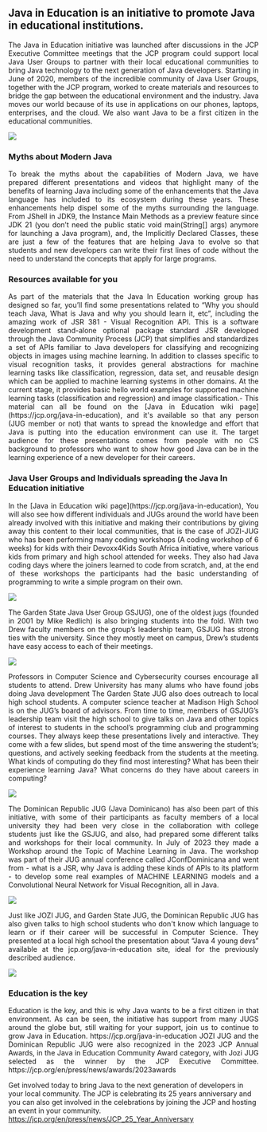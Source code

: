 ## Java in Education is an initiative to promote Java in educational institutions.
<p align="justify"> The Java in Education initiative was launched after discussions in the JCP Executive Committee meetings that the JCP program could support local Java User Groups to partner with their local educational communities to bring Java technology to the next generation of Java developers. Starting in June of 2020, members of the incredible community of Java User Groups, together with the JCP program, worked to create materials and resources to bridge the gap between the educational environment and the industry. Java moves our world because of its use in applications on our phones, laptops, enterprises, and the cloud. We also want Java to be a first citizen in the educational communities.
</p>

![](https://foojay.io/wp-content/uploads/2024/04/JCP-Duke-JavaInEducation-700x394.png)

### Myths about Modern Java

<p align="justify"> To break the myths about the capabilities of Modern Java, we have prepared different presentations and videos that highlight many of the benefits of learning Java including some of the enhancements that the Java language has included to its ecosystem during these years. These enhancements help dispel some of the myths surrounding the language.
From JShell in JDK9, the Instance Main Methods as a preview feature since JDK 21 (you don’t need the public static void main(String[] args) anymore for launching a Java program), and, the Implicitly Declared Classes, these are just a few of the features that are helping Java to evolve so that students and new developers can write their first lines of code without the need to understand the concepts that apply for large programs.</p>

### Resources available for you

<p align="justify"> As part of the materials that the Java In Education working group has designed so far, you’ll find some presentations related to “Why you should teach Java, What is Java and why you should learn it, etc”, including the amazing work of JSR 381 - Visual Recognition API. This is a software development stand-alone optional package standard JSR developed through the Java Community Process (JCP) that simplifies and standardizes a set of APIs familiar to Java developers for classifying and recognizing objects in images using machine learning. In addition to classes specific to visual recognition tasks, it provides general abstractions for machine learning tasks like classification, regression, data set, and reusable design which can be applied to machine learning systems in other domains. At the current stage, it provides basic hello world examples for supported machine learning tasks (classification and regression) and image classification.-
This material can all be found on the [Java in Education wiki page](https://jcp.org/java-in-education), and it's available so that any person (JUG member or not) that wants to spread the knowledge and effort that Java is putting into the education environment can use it. The target audience for these presentations comes from people with no CS background to professors who want to show how good Java can be in the learning experience of a new developer for their careers.</p>

### Java User Groups and Individuals spreading the Java In Education initiative

<p align="justify"> In the [Java in Education wiki page](https://jcp.org/java-in-education), You will also see how different individuals and JUGs around the world have been already involved with this initiative and making their contributions by giving away this content to their local communities, that is the case of JOZI-JUG who has been performing many coding workshops (A coding workshop of 6 weeks) for kids with their Devoxx4Kids South Africa initiative, where various kids from primary and high school attended for weeks. They also had Java coding days where the joiners learned to code from scratch, and, at the end of these workshops the participants had the basic understanding of programming to write a simple program on their own.</p>

![](https://foojay.io/wp-content/uploads/2024/04/JoziJUG_event-700x467.jpg)

<p align="justify">The Garden State Java User Group GSJUG), one of the oldest jugs (founded in 2001 by Mike Redlich) is also bringing students into the fold. With two Drew faculty members on the group’s leadership team, GSJUG has strong ties with the university. Since they mostly meet on campus, Drew’s students have easy access to each of their meetings.</p>

![](https://foojay.io/wp-content/uploads/2024/04/GSJUG.png)

<p align="justify">Professors in Computer Science and Cybersecurity courses encourage all students to attend. Drew University has many alums who have found jobs doing Java development The Garden State JUG also does outreach to local high school students. A computer science teacher at Madison High School is on the JUG’s board of advisors. From time to time, members of GSJUG’s leadership team visit the high school to give talks on Java and other topics of interest to students in the school’s programming club and programming courses. They always keep these presentations lively and interactive. They come with a few slides, but spend most of the time answering the student’s; questions, and actively seeking feedback from the students at the meeting. What kinds of computing do they find most interesting? What has been their experience learning Java? What concerns do they have about careers in computing?</p>

![](https://foojay.io/wp-content/uploads/2024/04/GSJUG_1.png)

<p align="justify"> The Dominican Republic JUG (Java Dominicano) has also been part of this initiative, with some of their participants as faculty members of a local university they had been very close in the collaboration with college students just like the GSJUG, and also, had prepared some different talks and workshops for their local community. In July of 2023 they made a Workshop around the Topic of Machine Learning in Java. The workshop was part of their JUG annual conference called JConfDominicana and went from - what is a JSR, why Java is adding these kinds of APIs to its platform - to develop some real examples of MACHINE LEARNING models and a Convolutional Neural Network for Visual Recognition, all in Java.</p>

![](https://foojay.io/wp-content/uploads/2024/04/4-680x510.jpeg)

<p align="justify">Just like JOZI JUG, and Garden State JUG, the Dominican Republic JUG has also given talks to high school students who don't know which language to learn or if their career will be successful in Computer Science. They presented at a local high school the presentation about “Java 4 young devs” available at the jcp.org/java-in-education site, ideal for the previously described audience.</p>

![](https://foojay.io/wp-content/uploads/2024/04/photo1698696633_2-680x510.jpeg)

### Education is the key

<p align="justify">Education is the key, and this is why Java wants to be a first citizen in that environment. As can be seen, the initiative has support from many JUGS around the globe but, still waiting for your support, join us to continue to grow Java in Education. https://jcp.org/java-in-education
JOZI JUG and the Dominican Republic JUG were also recognized in the 2023 JCP Annual Awards, in the Java in Education Community Award category, with Jozi JUG selected as the winner by the JCP Executive Committee. https://jcp.org/en/press/news/awards/2023awards

Get involved today to bring Java to the next generation of developers in your local community.  The JCP is celebrating its 25 years anniversary and you can also get involved in the celebrations by joining the JCP and hosting an event in your community. https://jcp.org/en/press/news/JCP_25_Year_Anniversary</p>
